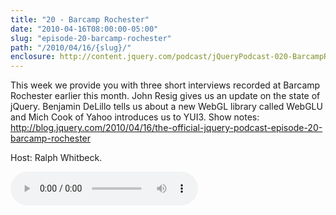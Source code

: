 ```yaml
---
title: "20 - Barcamp Rochester"
date: "2010-04-16T08:00:00-05:00"
slug: "episode-20-barcamp-rochester"
path: "/2010/04/16/{slug}/"
enclosure: http://content.jquery.com/podcast/jQueryPodcast-020-BarcampRochester.mp3
---
```

This week we provide you with three short interviews recorded at Barcamp Rochester earlier this month.  John Resig gives us an update on the state of jQuery.  Benjamin DeLillo tells us about a new WebGL library called WebGLU and Mich Cook of Yahoo introduces us to YUI3.  Show notes: http://blog.jquery.com/2010/04/16/the-official-jquery-podcast-episode-20-barcamp-rochester

Host: Ralph Whitbeck.

<audio src="http://content.jquery.com/podcast/jQueryPodcast-020-BarcampRochester.mp3" controls=""></audio>
